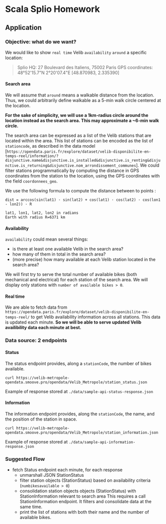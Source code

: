 # Scala Splio Homework

## Application

### Objective: what do we want?

We would like to show `real time` Velib `availability` `around` a specific location:
> Splio HQ: 27 Boulevard des Italiens, 75002 Paris
> GPS coordinates: 48°52'15.7"N 2°20'07.4"E [48.870983, 2.335390]


#### Search area

We will assume that `around` means a walkable distance from the location.
Thus, we could arbitrarily define walkable as a 5-min walk circle centered at the location.

**For the sake of simplicity, we will use a 1km-radius circle around the location instead as the search area.
This may approximate a ~6-min walk circle.**

The search area can be expressed as a list of the Velib stations that are located within the area.
This list of stations can be encoded as the list of `stationcode`, as described in the data model [`https://opendata.paris.fr/explore/dataset/velib-disponibilite-en-temps-reel/information/?disjunctive.name&disjunctive.is_installed&disjunctive.is_renting&disjunctive.is_returning&disjunctive.nom_arrondissement_communes`].
We could filter stations programmatically by computing the distance in GPS coordinates from the station to the location, using the GPS coordinates with the field `coordonnees_geo`.

We use the following formula to compute the distance between to points :

```
dist = arccos(sin(lat1) · sin(lat2) + cos(lat1) · cos(lat2) · cos(lon1 - lon2)) · R

lat1, lon1, lat2, lon2 in radians
Earth with radius R=6371 km

```


#### Availability

`availability` could mean several things:
- is there at least one available Velib in the search area?
- how many of them in total in the search area?
- (more precise) how many available at each Velib station located in the search area?

We will first try to serve the total number of available bikes (both mechanical and electrical) for each station of the search area.
We will display only stations with `number of available bikes > 0`.


#### Real time

We are able to fetch data from `https://opendata.paris.fr/explore/dataset/velib-disponibilite-en-temps-reel/` to get Velib availability information across all stations.
This data is updated each minute.
**So we will be able to serve updated Velib availibility data each minute at best.**


### Data source: 2 endpoints

#### Status

The status endpoint provides, along a `stationCode`, the number of bikes available.

```
curl https://velib-metropole-opendata.smoove.pro/opendata/Velib_Metropole/station_status.json
```
Example of response stored at `./data/sample-api-status-response.json`

#### Information

The information endpoint provides, along the `stationCode`, the name, and the position of the station in space.

```
curl https://velib-metropole-opendata.smoove.pro/opendata/Velib_Metropole/station_information.json
```
Example of response stored at `./data/sample-api-information-response.json`


### Suggested Flow

- fetch Status endpoint each minute, for each response
    - unmarshall JSON StationStatus
    - filter station objects (StationStatus) based on availability criteria (`numbikesavailable > 0`)
    - consolidation station objects objects (StationStatus) with StationInformation relevant to search area
    This requires a call StationInformation endpoint. It filters and consolidate data at the same time.
    - print the list of stations with both their name and the number of available bikes.



